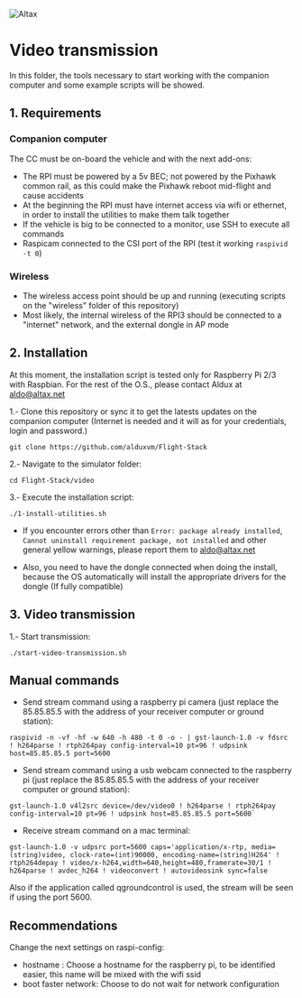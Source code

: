 ![Altax](https://altax.net/images/altax.png "Altax")

# Video transmission 

In this folder, the tools necessary to start working with the companion computer and some example scripts will be showed.

## 1. Requirements

### Companion computer 

The CC must be on-board the vehicle and with the next add-ons:

* The RPI must be powered by a 5v BEC; not powered by the Pixhawk common rail, as this could make the Pixhawk reboot mid-flight and cause accidents
* At the beginning the RPI must have internet access via wifi or ethernet, in order to install the utilities to make them talk together
* If the vehicle is big to be connected to a monitor, use SSH to execute all commands
* Raspicam connected to the CSI port of the RPI (test it working `raspivid -t 0`)

### Wireless

* The wireless access point should be up and running (executing scripts on the "wireless" folder of this repository)
* Most likely, the internal wireless of the RPI3 should be connected to a "internet" network, and the external dongle in AP mode

## 2. Installation

At this moment, the installation script is tested only for Raspberry Pi 2/3 with Raspbian. For the rest of the O.S., please contact Aldux at aldo@altax.net

1.- Clone this repository or sync it to get the latests updates on the companion computer (Internet is needed and it will as for your credentials, login and password.)
```
git clone https://github.com/alduxvm/Flight-Stack
```

2.- Navigate to the simulator folder:
```
cd Flight-Stack/video
```

3.- Execute the installation script: 
```
./1-install-utilities.sh
```

* If you encounter errors other than `Error: package already installed`, `Cannot uninstall requirement package, not installed` and other general yellow warnings, please report them to aldo@altax.net

* Also, you need to have the dongle connected when doing the install, because the OS automatically will install the appropriate drivers for the dongle (If fully compatible)

## 3. Video transmission

1.- Start transmission:
```
./start-video-transmission.sh
```

## Manual commands

* Send stream command using a raspberry pi camera (just replace the 85.85.85.5 with the address of your receiver computer or ground station):

```
raspivid -n -vf -hf -w 640 -h 480 -t 0 -o - | gst-launch-1.0 -v fdsrc ! h264parse ! rtph264pay config-interval=10 pt=96 ! udpsink host=85.85.85.5 port=5600
``` 

* Send stream command using a usb webcam connected to the raspberry pi (just replace the 85.85.85.5 with the address of your receiver computer or ground station):

```
gst-launch-1.0 v4l2src device=/dev/video0 ! h264parse ! rtph264pay config-interval=10 pt=96 ! udpsink host=85.85.85.5 port=5600`
```

* Receive stream command on a mac terminal:

```
gst-launch-1.0 -v udpsrc port=5600 caps='application/x-rtp, media=(string)video, clock-rate=(int)90000, encoding-name=(string)H264' ! rtph264depay ! video/x-h264,width=640,height=480,framerate=30/1 ! h264parse ! avdec_h264 ! videoconvert ! autovideosink sync=false
```

Also if the application called qgroundcontrol is used, the stream will be seen if using the port 5600. 

## Recommendations

Change the next settings on raspi-config:

* hostname : Choose a hostname for the raspberry pi, to be identified easier, this name will be mixed with the wifi ssid
* boot faster network: Choose to do not wait for network configuration
